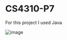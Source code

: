 # CS4310-P7

For this project I used Java

![image](https://user-images.githubusercontent.com/35791912/145656755-bbb15a92-98c4-47a9-8c7f-45f8a8982c81.png)
